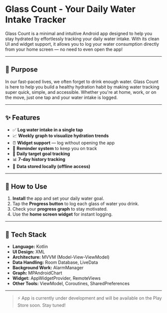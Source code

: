 #  Glass Count - Your Daily Water Intake Tracker

Glass Count is a minimal and intuitive Android app designed to help you stay hydrated by effortlessly tracking your daily water intake. With its clean UI and widget support, it allows you to log your water consumption directly from your home screen — no need to even open the app!

---

## 🎯 Purpose

In our fast-paced lives, we often forget to drink enough water. Glass Count is here to help you build a healthy hydration habit by making water tracking super quick, simple, and accessible. Whether you're at home, work, or on the move, just one tap and your water intake is logged.

---

## ✨ Features

- ✅ **Log water intake in a single tap**
- 📈 **Weekly graph to visualize hydration trends**
- ⏰ **Widget support** — log without opening the app
- 🔔 **Reminder system** to keep you on track
- 🎯 **Daily target goal tracking**
- 📊 **7-day history tracking**
- 💾 **Data stored locally (offline access)**

---

## 📱 How to Use

1. **Install** the app and set your daily water goal.
2. Tap the **Progress button** to log each glass of water you drink.
3. Check your **progress graph** to stay motivated.
4. Use the **home screen widget** for instant logging.

---

## 🧰 Tech Stack

- **Language:** Kotlin  
- **UI Design:** XML  
- **Architecture:** MVVM (Model-View-ViewModel)  
- **Data Handling:** Room Database, LiveData  
- **Background Work:** AlarmManager 
- **Graph:** MPAndroidChart  
- **Widget:** AppWidgetProvider, RemoteViews  
- **Other Tools:** ViewModel, Coroutines, SharedPreferences

---

> ⚡ App is currently under development and will be available on the Play Store soon. Stay tuned!

